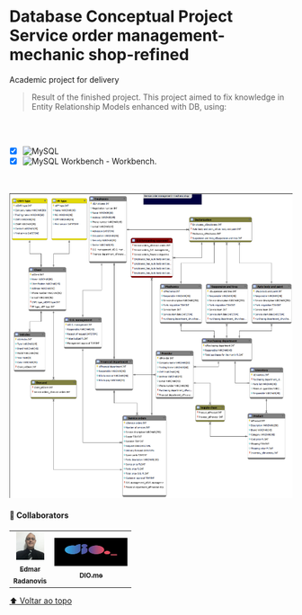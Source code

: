 # Database Conceptual Project Service order management-mechanic shop-refined


Academic project for delivery

> Result of the finished project. This project aimed to fix knowledge in Entity Relationship Models enhanced with DB, using:
<br>
<br>

- [x] ![MySQL](https://img.shields.io/badge/-MySQL-333333?style=flat&logo=MySQL)
- [x] ![MySQL Workbench](https://img.shields.io/badge/-MySQL-333333?style=flat&logo=MySQL) - Workbench.

<br>
<br>
<img src="./assets/Model.png" alt="model EER-image" width="1000px">

#### 🤝 Collaborators

<table>
  <tr>
    <td align="center">
      <a href="https://www.linkedin.com/in/edmar-radanovis-0130b611a/">
        <img src="./assets/foto perfil (5).jpeg" width="50px;" alt="Foto de Edmar Radanovis"/><br>
        <sub>
          <b>Edmar<br>Radanovis</b>
        </sub>
      </a>
    </td>
    <td align="center">
       <a href="https://www.dio.me/">
        <img src="./assets/logodio.jpg" width="130px;" height="50px;" alt="Logo DIO.me"/><br>
        <sub>
          <b>DIO.me</b>
        </sub>
      </a>
  </tr>
</table>

[⬆ Voltar ao topo](#database-conceptual-project-service-order-management-mechanic-shop-refined)<br>
